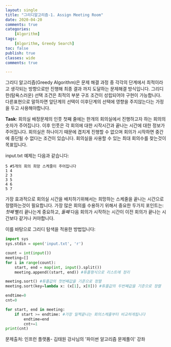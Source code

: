 ```yaml
---
layout: single
title: "그리디알고리즘-1. Assign Meeting Room"
date: 2020-04-20
comments: true
categories: 
    [Algorithm]
tags:
    [Algorithm, Greedy Search]
toc: false
publish: true
classes: wide
comments: true

---
```


그리디 알고리즘(Greedy Algorithm)은 문제 해결 과정 중 각각의 단계에서 최적이라고 생각되는 방향으로만 진행해 최종 결과 까지 도달하는 문제해결 방식입니다. 그리디한(탐욕스러운) 선택 조건은 최적의 부분 구조 조건이 성립되어야 구현이 가능합니다. 다른표현으로 말하자면 앞단계의 선택이 이후단계의 선택에 영향을 주지않는다는 가정을 두고 사용해야합니다.

**Task**: 회의실 배정문제의 인풋 첫째 줄에는 한개의 회의실에서 진행하고자 하는 회의의 숫자가 주어집니다. 이후 인풋은 각 회의에 대한 시작시간과 끝나는 시간에 대한 정보가 주어집니다. 회의실은 하나이기 때문에 겹치게 진행할 수 없으며 회의가 시작하면 중간에 중단될 수 없다는 조건이 있습니다. 회의실을 사용할 수 있는 최대 회의수를 찾는것이 목표입니다.

input.txt 예제는 다음과 같습니다:
```
5 #5개의 회의 희망 스케줄이 주어집니다
1 4 
2 3
3 5 
4 6
5 7 
```


가장 효과적으로 회의실 시간을 배치하기위해서는 희망하는 스케줄을 끝나는 시간으로 정렬하는것이 필요합니다. 가장 많은 회의를 수용하기 위해서 중요한 두가지 포인트는: *첫째* 빨리 끝나는게 중요하고, *둘째* 다음 회의가 시작하는 시간이 이전 회의가 끝나는 시간보다 같거나 커야합니다.

이를 바탕으로 그리디 탐색을 적용한 방법입니다:

```python
import sys
sys.stdin = open('input.txt', 'r')

count = int(input())
meeting=[]
for i in range(count):
    start, end = map(int, input().split())
    meeting.append((start, end)) #튜플형식으로 리스트에 정리

meeting.sort() #튜플값의 첫번째값을 기준으로 정렬
meeting.sort(key=lambda x: (x[1], x[0])) #튜플값의 두번째값을 기준으로 정렬

endtime=0
cnt=0

for start, end in meeting:
    if start >= endtime: #가장 일찍끝나는 회의스케줄부터 비교하게됩니다
        endtime=end
        cnt+=1
print(cnt)
```

문제출처: 인프런 플랫폼- 김태원 강사님의 '파이썬 알고리즘 문제풀이' 강좌